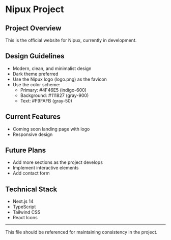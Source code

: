 # Nipux Project

## Project Overview
This is the official website for Nipux, currently in development.

## Design Guidelines
- Modern, clean, and minimalist design
- Dark theme preferred
- Use the Nipux logo (logo.png) as the favicon
- Use the color scheme: 
  - Primary: #4F46E5 (indigo-600)
  - Background: #111827 (gray-900)
  - Text: #F9FAFB (gray-50)

## Current Features
- Coming soon landing page with logo
- Responsive design

## Future Plans
- Add more sections as the project develops
- Implement interactive elements
- Add contact form

## Technical Stack
- Next.js 14
- TypeScript
- Tailwind CSS
- React Icons

---

This file should be referenced for maintaining consistency in the project.

